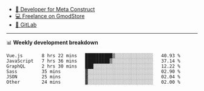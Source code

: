 - [🎈 Developer for Meta Construct](https://metastruct.net)
- [💻 Freelance on GmodStore](https://www.gmodstore.com/users/Tenrys)
- [🦊 GitLab](https://gitlab.com/Tenrys)

---

📊 **Weekly development breakdown**
<!--START_SECTION:waka-->

```text
Vue.js       8 hrs 22 mins   ██████████▒░░░░░░░░░░░░░░   40.93 %
JavaScript   7 hrs 36 mins   █████████▒░░░░░░░░░░░░░░░   37.14 %
GraphQL      2 hrs 30 mins   ███░░░░░░░░░░░░░░░░░░░░░░   12.22 %
Sass         35 mins         ▓░░░░░░░░░░░░░░░░░░░░░░░░   02.90 %
JSON         25 mins         ▓░░░░░░░░░░░░░░░░░░░░░░░░   02.04 %
Other        24 mins         ▓░░░░░░░░░░░░░░░░░░░░░░░░   02.00 %
```

<!--END_SECTION:waka-->
